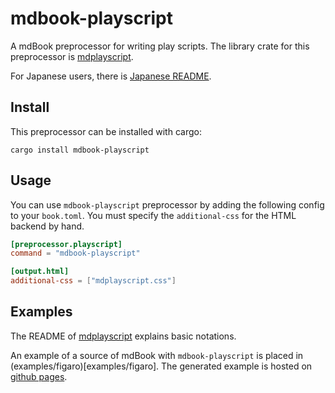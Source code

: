 # mdbook-playscript

A mdBook preprocessor for writing play scripts.
The library crate for this preprocessor is [mdplayscript](https://crates.io/crates/mdplayscript).

For Japanese users, there is [Japanese README](./README_ja.md).

## Install

This preprocessor can be installed with cargo:

```
cargo install mdbook-playscript
```

## Usage

You can use `mdbook-playscript` preprocessor by adding the following config to your `book.toml`.
You must specify the `additional-css` for the HTML backend by hand.

```toml
[preprocessor.playscript]
command = "mdbook-playscript"

[output.html]
additional-css = ["mdplayscript.css"]
```

## Examples

The README of [mdplayscript](https://crates.io/crates/mdplayscript) explains basic notations.

An example of a source of mdBook with `mdbook-playscript` is placed in (examples/figaro)[examples/figaro].
The generated example is hosted on [github pages](https://shotarotsuji.github.io/mdbook-playscript/figaro/).
